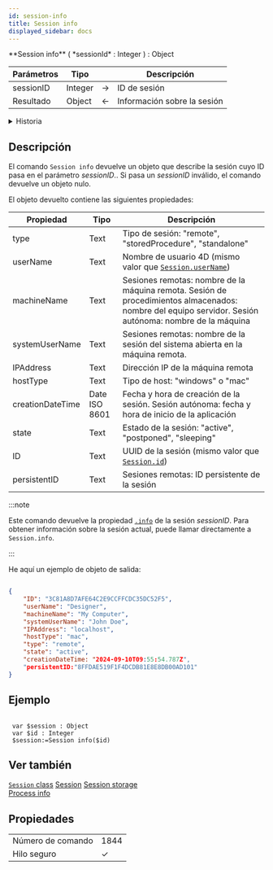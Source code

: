```yaml
---
id: session-info
title: Session info
displayed_sidebar: docs
---
```


<!-- REF #_command_.Session info.Syntax -->**Session info** ( *sessionId* : Integer ) : Object<!-- END REF -->

<!-- REF #_command_.Session info.Params -->

| Parámetros | Tipo    |                             | Descripción                 |
| ---------- | ------- | :-------------------------: | --------------------------- |
| sessionID  | Integer | &#8594; | ID de sesión                |
| Resultado  | Object  | &#8592; | Información sobre la sesión |

<!-- END REF -->

<details><summary>Historia</summary>

| Lanzamiento | Modificaciones                |
| ----------- | ----------------------------- |
| 20 R8       | Soporte de sesiones autónomas |
| 20 R7       | Añadidos                      |

</details>

## Descripción

El comando `Session info` <!-- REF #_command_.Session info.Summary -->devuelve un objeto que describe la sesión cuyo ID pasa en el parámetro *sessionID*.<!-- END REF -->. Si pasa un *sessionID* inválido, el comando devuelve un objeto nulo.

El objeto devuelto contiene las siguientes propiedades:

| Propiedad        | Tipo          | Descripción                                                                                                                                                                                                                            |
| ---------------- | ------------- | -------------------------------------------------------------------------------------------------------------------------------------------------------------------------------------------------------------------------------------- |
| type             | Text          | Tipo de sesión: "remote", "storedProcedure", "standalone"                                                                                                                                                              |
| userName         | Text          | Nombre de usuario 4D (mismo valor que [`Session.userName`](../API/SessionClass.md#username))                                                                                                                        |
| machineName      | Text          | Sesiones remotas: nombre de la máquina remota. Sesión de procedimientos almacenados: nombre del equipo servidor. Sesión autónoma: nombre de la máquina |
| systemUserName   | Text          | Sesiones remotas: nombre de la sesión del sistema abierta en la máquina remota.                                                                                                                        |
| IPAddress        | Text          | Dirección IP de la máquina remota                                                                                                                                                                                                      |
| hostType         | Text          | Tipo de host: "windows" o "mac"                                                                                                                                                                                        |
| creationDateTime | Date ISO 8601 | Fecha y hora de creación de la sesión. Sesión autónoma: fecha y hora de inicio de la aplicación                                                                                                        |
| state            | Text          | Estado de la sesión: "active", "postponed", "sleeping"                                                                                                                                                                 |
| ID               | Text          | UUID de la sesión (mismo valor que [`Session.id`](../API/SessionClass.md#id))                                                                                                                                       |
| persistentID     | Text          | Sesiones remotas: ID persistente de la sesión                                                                                                                                                                          |

:::note

Este comando devuelve la propiedad [`.info`](../API/SessionClass.md#info) de la sesión *sessionID*. Para obtener información sobre la sesión actual, puede llamar directamente a `Session.info`.

:::

He aquí un ejemplo de objeto de salida:

```json

{
    "ID": "3C81A8D7AFE64C2E9CCFFCDC35DC52F5",
    "userName": "Designer",
    "machineName": "My Computer",
    "systemUserName": "John Doe",
    "IPAddress": "localhost",
    "hostType": "mac",
    "type": "remote",
    "state": "active",
    "creationDateTime: "2024-09-10T09:55:54.787Z",
    "persistentID:"8FFDAE519F1F4DCDB81E8E8DB00AD101"
}

```

## Ejemplo

```4d

 var $session : Object
 var $id : Integer
 $session:=Session info($id)

```

## Ver también

[`Session` class](../API/SessionClass.md)
[Session](session.md)
[Session storage](session-storage.md)\
[Process info](process-info.md)

## Propiedades

|                   |                             |
| ----------------- | --------------------------- |
| Número de comando | 1844                        |
| Hilo seguro       | &check; |
